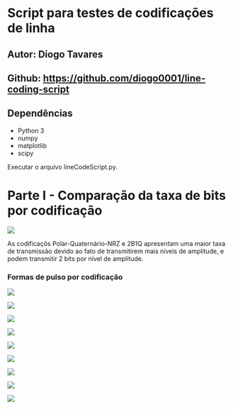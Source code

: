 # Script para testes de codificações de linha

## Autor: Diogo Tavares

## Github: https://github.com/diogo0001/line-coding-script

## Dependências

- Python 3
- numpy
- matplotlib
- scipy

Executar o arquivo lineCodeScript.py.

# Parte I - Comparação da taxa de bits por codificação

![](https://github.com/diogo0001/line-coding-script/blob/master/images/bitsRate.png)

As codificaçõs Polar-Quaternário-NRZ e 2B1Q apresentam uma maior taxa de transmissão devido ao fato de transmitirem mais níveis de amplitude, e podem transmitir 2 bits por nível de amplitude.

### Formas de pulso por codificação

![](https://github.com/diogo0001/line-coding-script/blob/master/images/Unipolar%20RZ.png)

![](https://github.com/diogo0001/line-coding-script/blob/master/images/Unipolar%20NRZ.png)

![](https://github.com/diogo0001/line-coding-script/blob/master/images/NRZ%20Space.png)

![](https://github.com/diogo0001/line-coding-script/blob/master/images/Manchester.png)

![](https://github.com/diogo0001/line-coding-script/blob/master/images/HDB3.png)

![](https://github.com/diogo0001/line-coding-script/blob/master/images/Bipolar%20RZ.png)

![](https://github.com/diogo0001/line-coding-script/blob/master/images/Bipolar%20NRZ.png)

![](https://github.com/diogo0001/line-coding-script/blob/master/images/Polar%20Quatern%20NRZ.png)

![](https://github.com/diogo0001/line-coding-script/blob/master/images/2B1Q.png)
